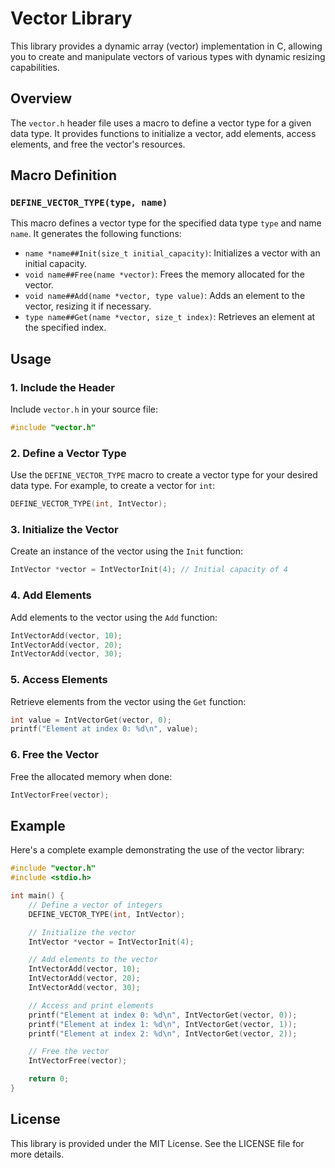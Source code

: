 # Vector Library

This library provides a dynamic array (vector) implementation in C, allowing you to create and manipulate vectors of various types with dynamic resizing capabilities.

## Overview

The `vector.h` header file uses a macro to define a vector type for a given data type. It provides functions to initialize a vector, add elements, access elements, and free the vector's resources.

## Macro Definition

### `DEFINE_VECTOR_TYPE(type, name)`

This macro defines a vector type for the specified data type `type` and name `name`. It generates the following functions:

- `name *name##Init(size_t initial_capacity)`: Initializes a vector with an initial capacity.
- `void name##Free(name *vector)`: Frees the memory allocated for the vector.
- `void name##Add(name *vector, type value)`: Adds an element to the vector, resizing it if necessary.
- `type name##Get(name *vector, size_t index)`: Retrieves an element at the specified index.

## Usage

### 1. Include the Header

Include `vector.h` in your source file:

```c
#include "vector.h"
```

### 2. Define a Vector Type

Use the `DEFINE_VECTOR_TYPE` macro to create a vector type for your desired data type. For example, to create a vector for `int`:

```c
DEFINE_VECTOR_TYPE(int, IntVector);
```

### 3. Initialize the Vector

Create an instance of the vector using the `Init` function:

```c
IntVector *vector = IntVectorInit(4); // Initial capacity of 4
```

### 4. Add Elements

Add elements to the vector using the `Add` function:

```c
IntVectorAdd(vector, 10);
IntVectorAdd(vector, 20);
IntVectorAdd(vector, 30);
```

### 5. Access Elements

Retrieve elements from the vector using the `Get` function:

```c
int value = IntVectorGet(vector, 0);
printf("Element at index 0: %d\n", value);
```

### 6. Free the Vector

Free the allocated memory when done:

```c
IntVectorFree(vector);
```

## Example

Here's a complete example demonstrating the use of the vector library:

```c
#include "vector.h"
#include <stdio.h>

int main() {
    // Define a vector of integers
    DEFINE_VECTOR_TYPE(int, IntVector);

    // Initialize the vector
    IntVector *vector = IntVectorInit(4);

    // Add elements to the vector
    IntVectorAdd(vector, 10);
    IntVectorAdd(vector, 20);
    IntVectorAdd(vector, 30);

    // Access and print elements
    printf("Element at index 0: %d\n", IntVectorGet(vector, 0));
    printf("Element at index 1: %d\n", IntVectorGet(vector, 1));
    printf("Element at index 2: %d\n", IntVectorGet(vector, 2));

    // Free the vector
    IntVectorFree(vector);

    return 0;
}
```

## License

This library is provided under the MIT License. See the LICENSE file for more details.

